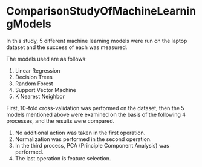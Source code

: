 # ComparisonStudyOfMachineLearningModels
In this study, 5 different machine learning models were run on the laptop dataset and the success of each was measured.

The models used are as follows:
1) Linear Regression
2) Decision Trees
3) Random Forest
4) Support Vector Machine
5) K Nearest Neighbor

First, 10-fold cross-validation was performed on the dataset, then the 5 models mentioned above were examined on the basis of the following 4 processes, and the results were compared.
1) No additional action was taken in the first operation.
2) Normalization was performed in the second operation.
3) In the third process, PCA (Principle Component Analysis) was performed.
4) The last operation is feature selection.
